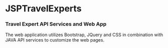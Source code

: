 # JSPTravelExperts
### Travel Expert API Services and Web App

The web application utilizes Bootstrap, JQuery and CSS in combination with JAVA API services to customize the web pages.
